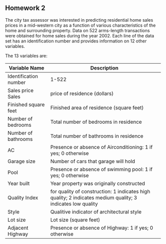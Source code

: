 ## Homework 2

The city tax assessor was interested in predicting residential home sales prices in a mid-western city as a function of various characteristics of the home and surrounding property. Data on 522 arms-length transactions were obtained for home sales during the year 2002. Each line of the data set has an identification number and provides information on 12 other variables. 

The 13 variables are:

| Variable Name | Description |
| --- | --- | 
| Identification number |	1-522 |
| Sales price	Sales | price of residence (dollars) |
|	Finished square feet | Finished area of residence (square feet) |
|	Number of bedrooms | Total number of bedrooms in residence |
|	Number of bathrooms	| Total number of bathrooms in residence |
| AC | Presence or absence of Airconditioning: 1 if yes; 0 otherwise |
|	Garage size | Number of cars that garage will hold |
|	Pool | Presence or absence of swimming pool: 1 if yes; 0 otherwise |
| Year built | Year property was originally constructed |
| Quality	Index | for quality of construction: 1 indicates high quality; 2 indicates medium quality; 3 indicates low quality |
| Style | Qualitive indicator of architectural style |
| Lot size | Lot size (square feet) |
| Adjacent Highway | Presence or absence of Highway: 1 if yes; 0 otherwise |